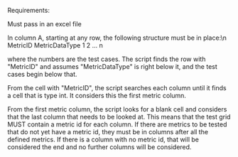 Requirements:

Must pass in an excel file

In column A, starting at any row, the following structure must be in place:\n
MetricID
MetricDataType
1
2
...
n

where the numbers are the test cases.
The script finds the row with "MetricID" and assumes "MetricDataType" is right below it, and the test cases begin below that.

From the cell with "MetricID", the script searches each column until it finds a cell that is type int. It considers this the first metric column.

From the first metric column, the script looks for a blank cell and considers that the last column that needs to be looked at.
	This means that the test grid MUST contain a metric id for each column.
	If there are metrics to be tested that do not yet have a metric id, they must be in columns after all the defined metrics. If there is a column with no metric id, that will be considered the end and no further columns will be considered.
